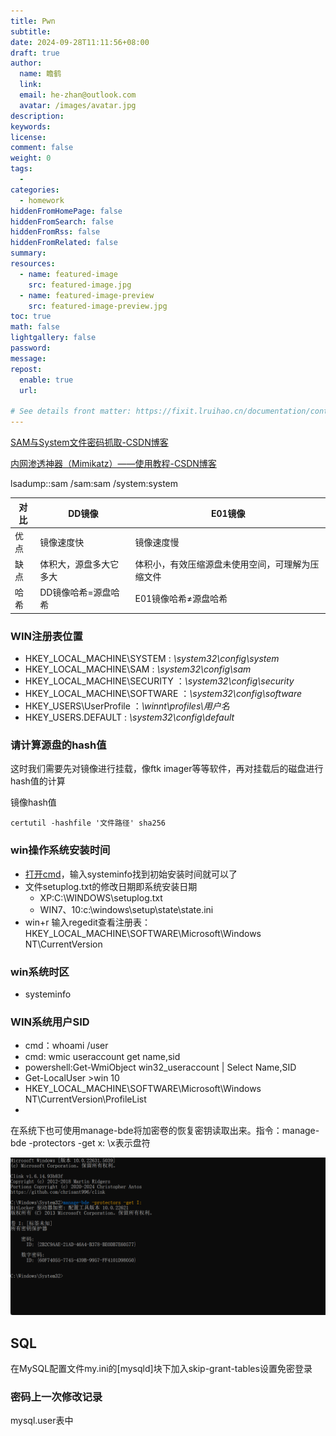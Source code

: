 ```yaml
---
title: Pwn
subtitle:
date: 2024-09-28T11:11:56+08:00
draft: true
author:
  name: 瞻鹤
  link:
  email: he-zhan@outlook.com
  avatar: /images/avatar.jpg
description:
keywords:
license:
comment: false
weight: 0
tags:
  - 
categories:
  - homework
hiddenFromHomePage: false
hiddenFromSearch: false
hiddenFromRss: false
hiddenFromRelated: false
summary:
resources:
  - name: featured-image
    src: featured-image.jpg
  - name: featured-image-preview
    src: featured-image-preview.jpg
toc: true
math: false
lightgallery: false
password:
message:
repost:
  enable: true
  url:

# See details front matter: https://fixit.lruihao.cn/documentation/content-management/introduction/#front-matter
---
```


[SAM与System文件密码抓取-CSDN博客](https://blog.csdn.net/SWEET0SWAT/article/details/104488761)

[内网渗透神器（Mimikatz）——使用教程-CSDN博客](https://blog.csdn.net/weixin_40412037/article/details/113348310)

lsadump::sam /sam:sam /system:system

| 对比 | DD镜像                 | E01镜像                                          |
| ---- | ---------------------- | ------------------------------------------------ |
| 优点 | 镜像速度快             | 镜像速度慢                                       |
| 缺点 | 体积大，源盘多大它多大 | 体积小，有效压缩源盘未使用空间，可理解为压缩文件 |
| 哈希 | DD镜像哈希=源盘哈希    | E01镜像哈希≠源盘哈希                             |

### WIN注册表位置

- HKEY_LOCAL_MACHINE\SYSTEM : *\system32\config\system*
- HKEY_LOCAL_MACHINE\SAM : *\system32\config\sam*
- HKEY_LOCAL_MACHINE\SECURITY ：*\system32\config\security*
- HKEY_LOCAL_MACHINE\SOFTWARE ：*\system32\config\software*
- HKEY_USERS\UserProfile ：*\winnt\profiles\用户名*
- HKEY_USERS.DEFAULT : *\system32\config\default*

### 请计算源盘的hash值

这时我们需要先对镜像进行挂载，像ftk imager等等软件，再对挂载后的磁盘进行hash值的计算

镜像hash值

```
certutil -hashfile '文件路径' sha256
```

### win操作系统安装时间

- [打开cmd](https://so.csdn.net/so/search?q=打开cmd&spm=1001.2101.3001.7020)，输入systeminfo找到初始安装时间就可以了
- 文件setuplog.txt的修改日期即系统安装日期
  - XP:C:\WINDOWS\setuplog.txt
  - WIN7、10:c:\windows\setup\state\state.ini
- win+r 输入regedit查看注册表：HKEY_LOCAL_MACHINE\SOFTWARE\Microsoft\Windows NT\CurrentVersion

### win系统时区

- systeminfo

### WIN系统用户SID

- cmd：whoami /user
- cmd: wmic useraccount get name,sid
- powershell:Get-WmiObject win32_useraccount | Select Name,SID
- Get-LocalUser >win 10
- HKEY_LOCAL_MACHINE\SOFTWARE\Microsoft\Windows NT\CurrentVersion\ProfileList
- 



在系统下也可使用manage-bde将加密卷的恢复密钥读取出来。指令：manage-bde -protectors -get x: \\x表示盘符

![015f257bcb953e4efe41a624a67f669](内存取证.assets/015f257bcb953e4efe41a624a67f669.png)

## SQL



在MySQL配置文件my.ini的[mysqld]块下加入skip-grant-tables设置免密登录

### 密码上一次修改记录

mysql.user表中

